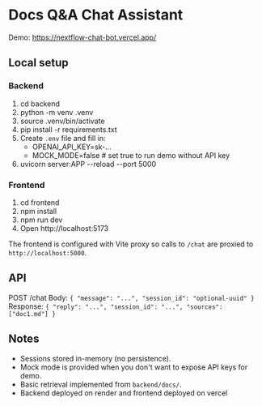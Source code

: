 # Docs Q&A Chat Assistant

Demo: https://nextflow-chat-bot.vercel.app/

## Local setup

### Backend
1. cd backend
2. python -m venv .venv
3. source .venv/bin/activate
4. pip install -r requirements.txt
5. Create `.env` file and fill in:
   - OPENAI_API_KEY=sk-...
   - MOCK_MODE=false  # set true to run demo without API key
6. uvicorn server:APP --reload --port 5000

### Frontend
1. cd frontend
2. npm install
3. npm run dev
4. Open http://localhost:5173

The frontend is configured with Vite proxy so calls to `/chat` are proxied to `http://localhost:5000`.

## API
POST /chat
Body: `{ "message": "...", "session_id": "optional-uuid" }`
Response: `{ "reply": "...", "session_id": "...", "sources": ["doc1.md"] }`

## Notes
- Sessions stored in-memory (no persistence).
- Mock mode is provided when you don't want to expose API keys for demo.
- Basic retrieval implemented from `backend/docs/`.
- Backend deployed on render and frontend deployed on vercel


